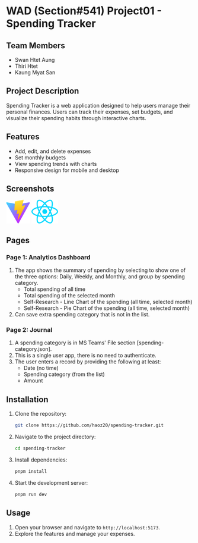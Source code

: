 # WAD (Section#541) Project01 - Spending Tracker

## Team Members
- Swan Htet Aung
- Thiri Htet
- Kaung Myat San

## Project Description
Spending Tracker is a web application designed to help users manage their personal finances. Users can track their expenses, set budgets, and visualize their spending habits through interactive charts.

## Features
- Add, edit, and delete expenses
- Set monthly budgets
- View spending trends with charts
- Responsive design for mobile and desktop

## Screenshots
![Home Page](public/vite.svg)
![Expense Tracker](src/assets/react.svg)

## Pages
### Page 1: Analytics Dashboard
1. The app shows the summary of spending by selecting to show one of the three options: Daily, Weekly, and Monthly, and group by spending category.
   - Total spending of all time
   - Total spending of the selected month
   - Self-Research - Line Chart of the spending (all time, selected month)
   - Self-Research - Pie Chart of the spending (all time, selected month)
2. Can save extra spending category that is not in the list.

### Page 2: Journal
1. A spending category is in MS Teams' File section [spending-category.json].
2. This is a single user app, there is no need to authenticate.
3. The user enters a record by providing the following at least:
   - Date (no time)
   - Spending category (from the list)
   - Amount

## Installation
1. Clone the repository:
   ```bash
   git clone https://github.com/haoz20/spending-tracker.git
   ```
2. Navigate to the project directory:
   ```bash
   cd spending-tracker
   ```
3. Install dependencies:
   ```bash
   pnpm install
   ```
4. Start the development server:
   ```bash
   pnpm run dev
   ```

## Usage
1. Open your browser and navigate to `http://localhost:5173`.
2. Explore the features and manage your expenses.


